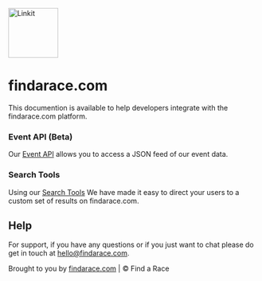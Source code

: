 <p align="left"><a href="https://findarace.com" target="_blank"><img width="100" height="100" src="https://avatars1.githubusercontent.com/u/44780079?s=200&amp;v=4" alt="Linkit"></a></p>

# findarace.com

This documention is available to help developers integrate with the findarace.com platform.

### Event API (Beta)

Our [Event API](https://github.com/findarace/docs/EVENT-API.md) allows you to access a JSON feed of our event data.

### Search Tools

Using our [Search Tools](https://github.com/findarace/docs/SEARCH-TOOLS.md) We have made it easy to direct your users to a custom set of results on findarace.com.

## Help
For support, if you have any questions or if you just want to chat please do get in touch at [hello@findarace.com](mailto:hello@findarace.com).

Brought to you by [findarace.com](https://findarace.com) | &copy; Find a Race

